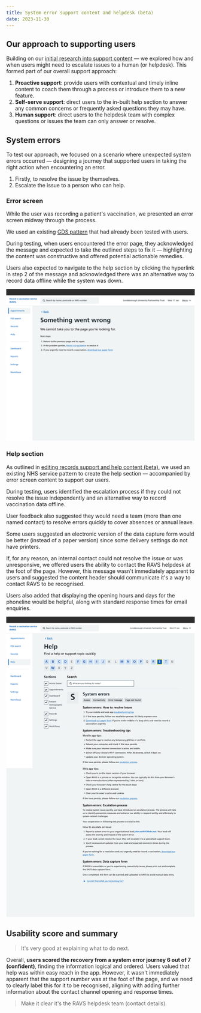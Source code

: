 ```yaml
---
title: System error support content and helpdesk (beta)
date: 2023-11-30
---
```


## Our approach to supporting users

Building on our [initial research into support content](/record-a-vaccination/2023/10/editing-records-support-and-help-content-beta) — we explored how and when users might need to escalate issues to a human (or helpdesk). This formed part of our overall support approach:

1. **Proactive support**: provide users with contextual and timely inline content to coach them through a process or introduce them to a new feature.
2. **Self-serve support**: direct users to the in-built help section to answer any common concerns or frequently asked questions they may have.
3. **Human support**: direct users to the helpdesk team with complex questions or issues the team can only answer or resolve.

## System errors

To test our approach, we focused on a scenario where unexpected system errors occurred — designing a journey that supported users in taking the right action when encountering an error.

1. Firstly, to resolve the issue by themselves.
2. Escalate the issue to a person who can help.

### Error screen

While the user was recording a patient's vaccination, we presented an error screen midway through the process.

We used an existing [GDS pattern](https://design-system.service.gov.uk/patterns/problem-with-the-service-pages/) that had already been tested with users.

During testing, when users encountered the error page, they acknowledged the message and expected to take the outlined steps to fix it — highlighting the content was constructive and offered potential actionable remedies.

Users also expected to navigate to the help section by clicking the hyperlink in step 2 of the message and acknowledged there was an alternative way to record data offline while the system was down.

![Error screen](q3d9nctj0yd63a82d05591y1xmpr.png)

### Help section

As outlined in [editing records support and help content (beta)](/record-a-vaccination/2023/10/editing-records-support-and-help-content-beta), we used an existing NHS service pattern to create the help section — accompanied by error screen content to support our users.

During testing, users identified the escalation process if they could not resolve the issue independently and an alternative way to record vaccination data offline.

User feedback also suggested they would need a team (more than one named contact) to resolve errors quickly to cover absences or annual leave.

Some users suggested an electronic version of the data capture form would be better (instead of a paper version) since some delivery settings do not have printers.

If, for any reason, an internal contact could not resolve the issue or was unresponsive, we offered users the ability to contact the RAVS helpdesk at the foot of the page. However, this message wasn't immediately apparent to users and suggested the content header should communicate it's a way to contact RAVS to be recognised.

Users also added that displaying the opening hours and days for the phoneline would be helpful, along with standard response times for email enquiries.

![Help section](v8p82jo46zgnetr50o4egbtxgmyi.png)

## Usability score and summary

> It's very good at explaining what to do next.

Overall, **users scored the recovery from a system error journey 6 out of 7 (confident)**, finding the information logical and ordered. Users valued that help was within easy reach in the app. However, it wasn't immediately apparent that the support number was at the foot of the page, and we need to clearly label this for it to be recognised, aligning with adding further information about the contact channel opening and response times.

> Make it clear it's the RAVS helpdesk team (contact details).
